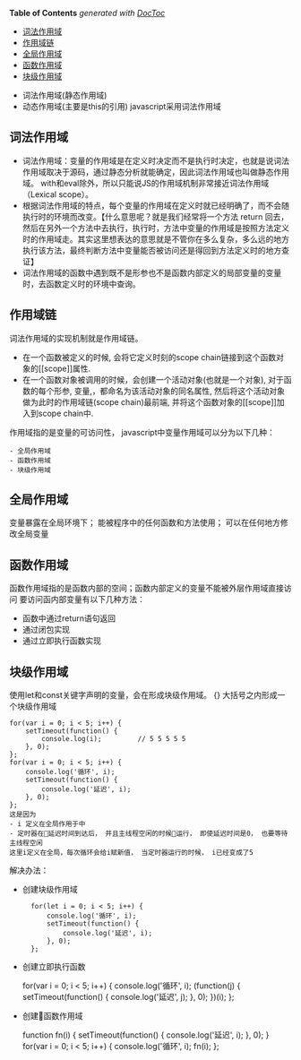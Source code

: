 <!-- START doctoc generated TOC please keep comment here to allow auto update -->
<!-- DON'T EDIT THIS SECTION, INSTEAD RE-RUN doctoc TO UPDATE -->
**Table of Contents**  *generated with [DocToc](https://github.com/thlorenz/doctoc)*

- [词法作用域](#%E8%AF%8D%E6%B3%95%E4%BD%9C%E7%94%A8%E5%9F%9F)
- [作用域链](#%E4%BD%9C%E7%94%A8%E5%9F%9F%E9%93%BE)
- [全局作用域](#%E5%85%A8%E5%B1%80%E4%BD%9C%E7%94%A8%E5%9F%9F)
- [函数作用域](#%E5%87%BD%E6%95%B0%E4%BD%9C%E7%94%A8%E5%9F%9F)
- [块级作用域](#%E5%9D%97%E7%BA%A7%E4%BD%9C%E7%94%A8%E5%9F%9F)

<!-- END doctoc generated TOC please keep comment here to allow auto update -->


- 词法作用域(静态作用域)
- 动态作用域(主要是this的引用)
javascript采用词法作用域

## 词法作用域
- 词法作用域：变量的作用域是在定义时决定而不是执行时决定，也就是说词法作用域取决于源码，通过静态分析就能确定，因此词法作用域也叫做静态作用域。 with和eval除外，所以只能说JS的作用域机制非常接近词法作用域（Lexical scope）。
- 根据词法作用域的特点，每个变量的作用域在定义时就已经明确了，而不会随执行时的环境而改变。【什么意思呢？就是我们经常将一个方法 return 回去，然后在另外一个方法中去执行，执行时，方法中变量的作用域是按照方法定义时的作用域走。其实这里想表达的意思就是不管你在多么复杂，多么远的地方执行该方法，最终判断方法中变量能否被访问还是得回到方法定义时的地方查证】
- 词法作用域的函数中遇到既不是形参也不是函数内部定义的局部变量的变量时，去函数定义时的环境中查询。


## 作用域链

词法作用域的实现机制就是作用域链。

- 在一个函数被定义的时候, 会将它定义时刻的scope chain链接到这个函数对象的[[scope]]属性.
- 在一个函数对象被调用的时候，会创建一个活动对象(也就是一个对象), 对于函数的每个形参, 变量,，都命名为该活动对象的同名属性, 然后将这个活动对象做为此时的作用域链(scope chain)最前端, 并将这个函数对象的[[scope]]加入到scope chain中.

作用域指的是变量的可访问性， javascript中变量作用域可以分为以下几种：

    - 全局作用域
    - 函数作用域
    - 块级作用域
## 全局作用域
变量暴露在全局环境下； 能被程序中的任何函数和方法使用； 可以在任何地方修改全局变量

## 函数作用域
函数作用域指的是函数内部的空间；函数内部定义的变量不能被外层作用域直接访问
要访问函内部变量有以下几种方法：
- 函数中通过return语句返回
- 通过闭包实现
- 通过立即执行函数实现

## 块级作用域
使用let和const关键字声明的变量，会在形成块级作用域。
{} 大括号之内形成一个块级作用域 

    for(var i = 0; i < 5; i++) {
        setTimeout(function() {
            console.log(i);			// 5 5 5 5 5
        }, 0);
    };
    for(var i = 0; i < 5; i++) {
        console.log('循环', i);
        setTimeout(function() {
            console.log('延迟', i);
        }, 0);
    };
    这是因为
    - i 定义在全局作用于中
    - 定时器在延迟时间到达后， 并且主线程空闲的时候运行， 即使延迟时间是0， 也要等待主线程空闲
    这里i定义在全局，每次循环会给i赋新值， 当定时器运行的时候， i已经变成了5

解决办法：
- 创建块级作用域

        for(let i = 0; i < 5; i++) {
            console.log('循环', i);
            setTimeout(function() {
                console.log('延迟', i);
            }, 0);
        };

- 创建立即执行函数

    for(var i = 0; i < 5; i++) {
        console.log('循环', i);
        (function(j) {
            setTimeout(function() {
                console.log('延迟', j);
            }, 0);
        })(i);
    };
- 创建函数作用域

    function fn(i) {
        setTimeout(function() {
            console.log('延迟', i);
        }, 0);
    }
    for(var i = 0; i < 5; i++) {
        console.log('循环', i);
        fn(i);
    };




